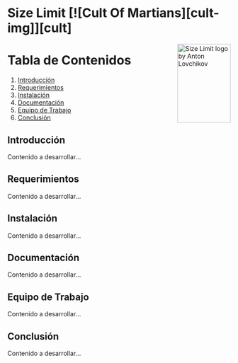 # Size Limit [![Cult Of Martians][cult-img]][cult]
<img src="https://ai.github.io/size-limit/logo.svg" align="right"
alt="Size Limit logo by Anton Lovchikov" width="120" height="178">

# Tabla de Contenidos
1. [Introducción](#introduction)
2. [Requerimientos](#requirements)
3. [Instalación](#Instalación)
4. [Documentación](#doc)
5. [Equipo de Trabajo](#team)
6. [Conclusión](#end)
## Introducción
Contenido a desarrollar...
## Requerimientos
Contenido a desarrollar...
## Instalación
Contenido a desarrollar...
## Documentación
Contenido a desarrollar...
## Equipo de Trabajo
Contenido a desarrollar...
## Conclusión
Contenido a desarrollar...